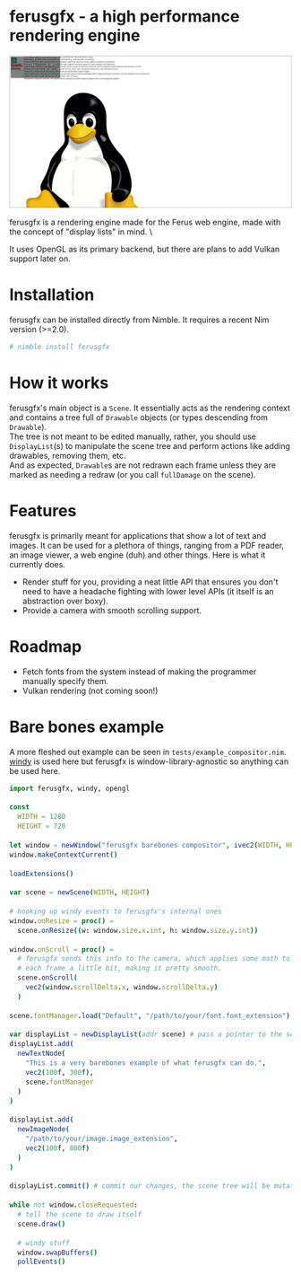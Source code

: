 # ferusgfx - a high performance rendering engine
![ferusgfx's example compositor](https://github.com/ferus-web/ferusgfx/blob/1.0.0/media/example_compositor.jpg)

ferusgfx is a rendering engine made for the Ferus web engine, made with the concept of "display lists" in mind. \

It uses OpenGL as its primary backend, but there are plans to add Vulkan support later on.

# Installation
ferusgfx can be installed directly from Nimble. It requires a recent Nim version (>=2.0).
```bash
# nimble install ferusgfx
```

# How it works
ferusgfx's main object is a `Scene`. It essentially acts as the rendering context and contains a tree full of `Drawable` objects (or types descending from `Drawable`). \
The tree is not meant to be edited manually, rather, you should use `DisplayList`(s) to manipulate the scene tree and perform actions like adding drawables, removing them, etc. \
And as expected, `Drawable`s are not redrawn each frame unless they are marked as needing a redraw (or you call `fullDamage` on the scene).

# Features
ferusgfx is primarily meant for applications that show a lot of text and images. It can be used for a plethora of things, ranging from a PDF reader, an image viewer, a web engine (duh) and other things. Here is what it currently does.
- Render stuff for you, providing a neat little API that ensures you don't need to have a headache fighting with lower level APIs (it itself is an abstraction over boxy).
- Provide a camera with smooth scrolling support.

# Roadmap
- Fetch fonts from the system instead of making the programmer manually specify them.
- Vulkan rendering (not coming soon!)

# Bare bones example
A more fleshed out example can be seen in `tests/example_compositor.nim`. \
[windy](https://github.com/treeform/windy) is used here but ferusgfx is window-library-agnostic so anything can be used here.
```nim
import ferusgfx, windy, opengl

const
  WIDTH = 1280
  HEIGHT = 720

let window = newWindow("ferusgfx barebones compositor", ivec2(WIDTH, HEIGHT))
window.makeContextCurrent()

loadExtensions()

var scene = newScene(WIDTH, HEIGHT)

# hooking up windy events to ferusgfx's internal ones
window.onResize = proc() =
  scene.onResize((w: window.size.x.int, h: window.size.y.int))

window.onScroll = proc() =
  # ferusgfx sends this info to the camera, which applies some math to scroll the view
  # each frame a little bit, making it pretty smooth.
  scene.onScroll(
    vec2(window.scrollDelta.x, window.scrollDelta.y)
  )

scene.fontManager.load("Default", "/path/to/your/font.font_extension")

var displayList = newDisplayList(addr scene) # pass a pointer to the scene
displayList.add(
  newTextNode(
    "This is a very barebones example of what ferusgfx can do.",
    vec2(100f, 300f),
    scene.fontManager
  )
)

displayList.add(
  newImageNode(
    "/path/to/your/image.image_extension",
    vec2(100f, 800f)
  )
)

displayList.commit() # commit our changes, the scene tree will be mutated by the display list accordingly.

while not window.closeRequested:
  # tell the scene to draw itself
  scene.draw()
  
  # windy stuff
  window.swapBuffers()
  pollEvents()
```
